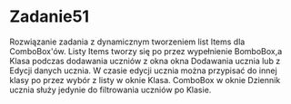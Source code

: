 # Zadanie51
Rozwiązanie zadania z dynamicznym
tworzeniem list Items dla ComboBox'ów.
Listy Items tworzy się po przez wypełnienie
BomboBox,a Klasa podczas dodawania uczniów 
z okna okna Dodawania ucznia lub z Edycji 
danych ucznia. W czasie edycji ucznia można
przypisać do innej klasy po przez wybór z listy 
w oknie Klasa.
ComboBox w oknie Dziennik ucznia służy jedynie do
filtrowania uczniów po Klasie.
